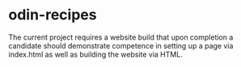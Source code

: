 # odin-recipes

The current project requires a website build that upon completion a candidate should demonstrate competence in setting up a page via index.html as well as building the website via HTML.